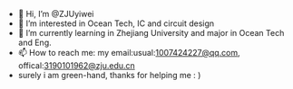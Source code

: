 - 👋 Hi, I’m @ZJUyiwei
- 👀 I’m interested in Ocean Tech, IC and circuit design
- 🌱 I’m currently learning in Zhejiang University and major in Ocean Tech and Eng.
- 📫 How to reach me: my email:usual:1007424227@qq.com, offical:3190101962@zju.edu.cn
- surely i am green-hand, thanks for helping me : )

<!---
ZJUyiwei/ZJUyiwei is a ✨ special ✨ repository because its `README.md` (this file) appears on your GitHub profile.
You can click the Preview link to take a look at your changes.
--->
